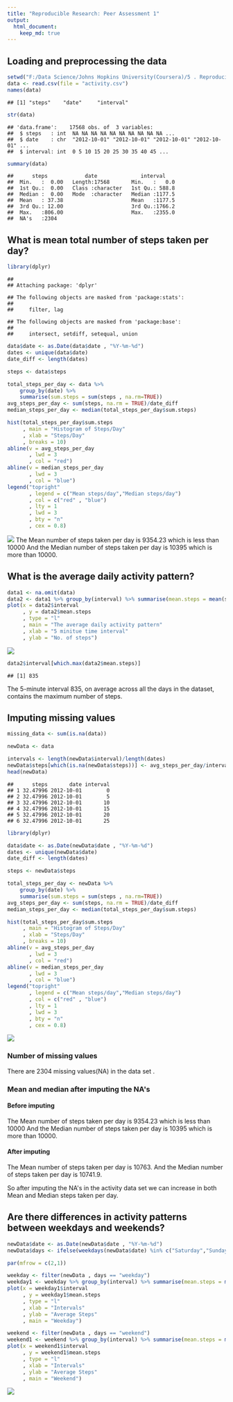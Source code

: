 ```yaml
---
title: "Reproducible Research: Peer Assessment 1"
output: 
  html_document:
    keep_md: true
---
```



## Loading and preprocessing the data

```r
setwd("F:/Data Science/Johns Hopkins University(Coursera)/5 . Reproducible Research/data/RepData_PeerAssessment1-master")
data <- read.csv(file = "activity.csv")
names(data)
```

```
## [1] "steps"    "date"     "interval"
```

```r
str(data)
```

```
## 'data.frame':	17568 obs. of  3 variables:
##  $ steps   : int  NA NA NA NA NA NA NA NA NA NA ...
##  $ date    : chr  "2012-10-01" "2012-10-01" "2012-10-01" "2012-10-01" ...
##  $ interval: int  0 5 10 15 20 25 30 35 40 45 ...
```

```r
summary(data)
```

```
##      steps            date              interval     
##  Min.   :  0.00   Length:17568       Min.   :   0.0  
##  1st Qu.:  0.00   Class :character   1st Qu.: 588.8  
##  Median :  0.00   Mode  :character   Median :1177.5  
##  Mean   : 37.38                      Mean   :1177.5  
##  3rd Qu.: 12.00                      3rd Qu.:1766.2  
##  Max.   :806.00                      Max.   :2355.0  
##  NA's   :2304
```


## What is mean total number of steps taken per day?

```r
library(dplyr)
```

```
## 
## Attaching package: 'dplyr'
```

```
## The following objects are masked from 'package:stats':
## 
##     filter, lag
```

```
## The following objects are masked from 'package:base':
## 
##     intersect, setdiff, setequal, union
```

```r
data$date <- as.Date(data$date , "%Y-%m-%d")
dates <- unique(data$date)
date_diff <- length(dates)

steps <- data$steps

total_steps_per_day <- data %>% 
    group_by(date) %>% 
    summarise(sum.steps = sum(steps , na.rm=TRUE))
avg_steps_per_day <- sum(steps, na.rm = TRUE)/date_diff
median_steps_per_day <- median(total_steps_per_day$sum.steps)

hist(total_steps_per_day$sum.steps       
     , main = "Histogram of Steps/Day"
     , xlab = "Steps/Day"
     , breaks = 10)
abline(v = avg_steps_per_day 
       , lwd = 3 
       , col = "red")
abline(v = median_steps_per_day
       , lwd = 3 
       , col = "blue")
legend("topright" 
       , legend = c("Mean steps/day","Median steps/day") 
       , col = c("red" , "blue")
       , lty = 1
       , lwd = 3
       , bty = "n"
       , cex = 0.8)
```

![](PA1_template_files/figure-html/unnamed-chunk-2-1.png)<!-- -->
The Mean number of steps taken per day is 9354.23 which is less than 10000
And the Median number of steps taken per day is 10395 which is more than 10000.

## What is the average daily activity pattern?

```r
data1 <- na.omit(data)
data2 <- data1 %>% group_by(interval) %>% summarise(mean.steps = mean(steps))
plot(x = data2$interval 
     , y = data2$mean.steps 
     , type = "l"
     , main = "The average daily activity pattern"
     , xlab = "5 minitue time interval"
     , ylab = "No. of steps")
```

![](PA1_template_files/figure-html/unnamed-chunk-3-1.png)<!-- -->

```r
data2$interval[which.max(data2$mean.steps)]
```

```
## [1] 835
```
The 5-minute interval 835, on average across all the days in the dataset, contains the maximum number of steps.

## Imputing missing values

```r
missing_data <- sum(is.na(data))

newData <- data

intervals <- length(newData$interval)/length(dates)
newData$steps[which(is.na(newData$steps))] <- avg_steps_per_day/intervals
head(newData)
```

```
##      steps       date interval
## 1 32.47996 2012-10-01        0
## 2 32.47996 2012-10-01        5
## 3 32.47996 2012-10-01       10
## 4 32.47996 2012-10-01       15
## 5 32.47996 2012-10-01       20
## 6 32.47996 2012-10-01       25
```

```r
library(dplyr)

data$date <- as.Date(newData$date , "%Y-%m-%d")
dates <- unique(newData$date)
date_diff <- length(dates)

steps <- newData$steps

total_steps_per_day <- newData %>% 
    group_by(date) %>% 
    summarise(sum.steps = sum(steps , na.rm=TRUE))
avg_steps_per_day <- sum(steps, na.rm = TRUE)/date_diff
median_steps_per_day <- median(total_steps_per_day$sum.steps)

hist(total_steps_per_day$sum.steps       
     , main = "Histogram of Steps/Day"
     , xlab = "Steps/Day"
     , breaks = 10)
abline(v = avg_steps_per_day 
       , lwd = 3 
       , col = "red")
abline(v = median_steps_per_day
       , lwd = 3 
       , col = "blue")
legend("topright" 
       , legend = c("Mean steps/day","Median steps/day") 
       , col = c("red" , "blue")
       , lty = 1
       , lwd = 3
       , bty = "n"
       , cex = 0.8)
```

![](PA1_template_files/figure-html/unnamed-chunk-4-1.png)<!-- -->
### Number of missing values

There are 2304 missing values(NA) in the data set . 

### Mean and median after imputing the NA's

#### Before imputing
The Mean number of steps taken per day is 9354.23 which is less than 10000
And the Median number of steps taken per day is 10395 which is more than 10000.

#### After imputing
The Mean number of steps taken per day is 10763.
And the Median number of steps taken per day is 10741.9.

So after imputing the NA's in the activity data set we can increase in both Mean and Median steps taken per day.

## Are there differences in activity patterns between weekdays and weekends?

```r
newData$date <- as.Date(newData$date , "%Y-%m-%d")
newData$days <- ifelse(weekdays(newData$date) %in% c("Saturday","Sunday"), "weekday", "weekend")

par(mfrow = c(2,1))

weekday <- filter(newData , days == "weekday")
weekday1 <- weekday %>% group_by(interval) %>% summarise(mean.steps = mean(steps))
plot(x = weekday1$interval
     , y = weekday1$mean.steps
     , type = "l"
     , xlab = "Intervals"
     , ylab = "Average Steps"
     , main = "Weekday")

weekend <- filter(newData , days == "weekend")
weekend1 <- weekend %>% group_by(interval) %>% summarise(mean.steps = mean(steps))
plot(x = weekend1$interval
     , y = weekend1$mean.steps
     , type = "l"     
     , xlab = "Intervals"
     , ylab = "Average Steps"
     , main = "Weekend")
```

![](PA1_template_files/figure-html/unnamed-chunk-5-1.png)<!-- -->
